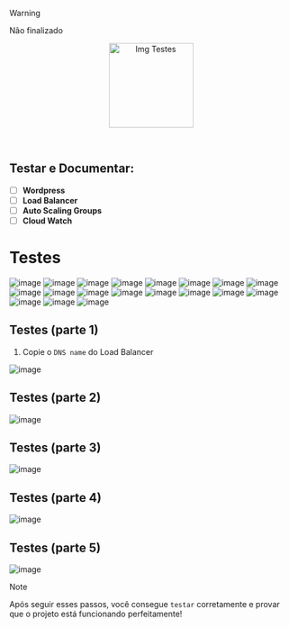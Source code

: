 > [!WARNING]
> Não finalizado

<p align="center">
  <img src="https://github.com/user-attachments/assets/5937b1ac-e32a-458c-94d7-c9f430fe63cb" alt="Img Testes" width="150">
</p>
<br>

## Testar e Documentar:
- [ ] **Wordpress**
- [ ] **Load Balancer**
- [ ] **Auto Scaling Groups**
- [ ] **Cloud Watch**

# Testes

![image](https://github.com/user-attachments/assets/c34a022c-eb6e-481d-864e-d84d189b91f5)
![image](https://github.com/user-attachments/assets/8c49e671-29ae-4986-94fc-251e9a31bedc)
![image](https://github.com/user-attachments/assets/6cf1c1b5-ae73-4934-8e26-a2969d71144a)
![image](https://github.com/user-attachments/assets/45b52f49-3c08-4045-8534-22b42461781a)
![image](https://github.com/user-attachments/assets/64a073d6-0cb7-428b-a5a8-e101f882d0c5)
![image](https://github.com/user-attachments/assets/f17d6458-3098-488e-821a-8d56a1bb1a32)
![image](https://github.com/user-attachments/assets/2c6fda83-9a20-4329-b164-88dbb8b258d2)
![image](https://github.com/user-attachments/assets/05883722-4fa9-4ce8-86f3-47bdaf3736e6)
![image](https://github.com/user-attachments/assets/f3bc0095-a408-41d7-a372-64736097459a)
![image](https://github.com/user-attachments/assets/8d86f9c7-01a8-426b-850d-5aa3e2cae6c1)
![image](https://github.com/user-attachments/assets/7c1ac143-6ec0-4596-86ba-f6aba592b242)
![image](https://github.com/user-attachments/assets/85698f63-a0d9-471c-954d-4fc83d4d3bd2)
![image](https://github.com/user-attachments/assets/388b5761-52eb-4e0d-aeeb-2fde211da4f4)
![image](https://github.com/user-attachments/assets/92fb2fda-5a2f-45d9-ba05-b9f5b3e282c9)
![image](https://github.com/user-attachments/assets/3f4d0a61-4b24-4b95-8df7-981abe6592a2)
![image](https://github.com/user-attachments/assets/8f6a7ecb-78ce-4a79-8ad8-6b1d7cfc0b15)
![image](https://github.com/user-attachments/assets/8d188c98-c56e-455a-9e5b-0941dcee0ceb)
![image](https://github.com/user-attachments/assets/c91168fe-00aa-4544-89ff-289aaf6fb1ca)
![image](https://github.com/user-attachments/assets/b2c8ea70-0950-4f30-b877-5f592e742422)



## Testes (parte 1)

1. Copie o `DNS name` do Load Balancer

![image](https://github.com/user-attachments/assets/deecf1b2-fcc4-4051-9ac1-0ea39354f951)

## Testes (parte 2)

![image](https://github.com/user-attachments/assets/3c32b063-6d60-4d93-bd1d-18c04f1163cd)

## Testes (parte 3)

![image](https://github.com/user-attachments/assets/a6a0ee41-c495-4681-a9cb-529942f0fbbf)

## Testes (parte 4)

![image](https://github.com/user-attachments/assets/e02bb7c0-d2c6-43ec-9a30-a782bfcf4fe1)

## Testes (parte 5)

![image](https://github.com/user-attachments/assets/f6da86b2-ff12-4e64-ab55-3419d1820a5a)

> [!NOTE]
> Após seguir esses passos, você consegue `testar` corretamente e provar que o projeto está funcionando perfeitamente!
